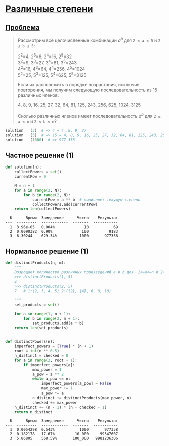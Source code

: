 # [Различные степени](TODO)

## [Проблема](https://euler.jakumo.org/problems/view/29.html)

> Рассмотрим все целочисленные комбинации <i>a</i><sup><i>b</i></sup> для `2 ≤ a ≤ 5` и `2 ≤ b ≤ 5`:
>
>2<sup>2</sup>=4, 2<sup>3</sup>=8, 2<sup>4</sup>=16, 2<sup>5</sup>=32<br>
3<sup>2</sup>=9, 3<sup>3</sup>=27, 3<sup>4</sup>=81, 3<sup>5</sup>=243<br>
4<sup>2</sup>=16, 4<sup>3</sup>=64, 4<sup>4</sup>=256, 4<sup>5</sup>=1024<br>
5<sup>2</sup>=25, 5<sup>3</sup>=125, 5<sup>4</sup>=625, 5<sup>5</sup>=3125<br>
>
>Если их расположить в порядке возрастания, исключив повторения, мы получим следующую последовательность из 15 различных членов:
>
> 4, 8, 9, 16, 25, 27, 32, 64, 81, 125, 243, 256, 625, 1024, 3125
>
>Сколько различных членов имеет последовательность <i>a</i><sup><i>b</i></sup> для `2 ≤ a ≤ n` и `2 ≤ b ≤ n`?
>

``` python
solution   (3)  # => 4 = 4 ,8, 9, 27
solution   (5)  # => 15 = 4, 8, 9, 16, 25, 27, 32, 64, 81, 125, 243, 256, 625, 1024, 3125
solution   (1000)  # => 977_358
```



## Частное решение (1)

```python
def solution(n):
    collectPowers = set()
    currentPow = 0

    N = n + 1
    for a in range(2, N):
        for b in range(2, N):
            currentPow = a ** b  # вычисляет текущую степень
            collectPowers.add(currentPow)
    return len(collectPowers)
```
```text
  №      Время  Замедление      Число    Результат
---  ---------  ------------  -------  -----------
  1  3.96e-05   0.004%             10           69
  2  0.0090382  0.90%             100         9183
  3  6.30244    629.34%          1000       977358
```
## Нормальное решение (1)

```python
def distinctProducts(n, m):
    """
    Возрощает количество различных произведений a и b для  1<=a<=n и 2<=b<=m
    >>> distinctProducts(1, 5)
    4
    >>> distinctProducts(2, 5)
    7   # 1:(2, 3, 4, 5) 2:({2}, {4}, 6, 8, 10)

    """
    set_products = set()

    for a in range(1, n + 1):
        for b in range(2, m + 1):
            set_products.add(a * b)
    return len(set_products)


def distinctPowers(n):
    imperfect_powers = [True] * (n + 1)
    root = int(n ** 0.5)
    n_distinct = checked = 0
    for a in range(2, root + 1):
        if imperfect_powers[a]:
            max_power = 1
            a_pow = a ** 2
            while a_pow <= n:
                imperfect_powers[a_pow] = False
                max_power += 1
                a_pow *= a
            n_distinct += distinctProducts(max_power, n)
            checked += max_power
    n_distinct += (n - 1) * (n - checked - 1)
    return n_distinct
```
```text
  №      Время  Замедление      Число    Результат
---  ---------  ------------  -------  -----------
  1  0.0054298  0.543%           1000       977358
  2  0.182178   17.67%         10_000     99347607
  3  5.86805    568.59%       100_000   9981236306
```